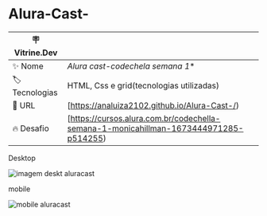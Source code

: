 # Alura-Cast-


| :placard: Vitrine.Dev |     |
| -------------  | --- |
| :sparkles: Nome        | *Alura cast-codechela semana 1**
| :label: Tecnologias | HTML, Css e grid(tecnologias utilizadas)
| :rocket: URL         |[https://analuiza2102.github.io/Alura-Cast-/)
| :fire: Desafio     |[https://cursos.alura.com.br/codechella-semana-1-monicahillman-1673444971285-p514255)



Desktop

![imagem deskt aluracast](https://user-images.githubusercontent.com/103043108/234257317-305a0537-234b-4681-8eee-acd73a8e9075.png)


mobile

![mobile aluracast](https://user-images.githubusercontent.com/103043108/234257629-e3019799-9030-46d5-b8db-be65b4ee9615.png)
